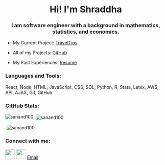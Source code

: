 <h1 align="center">Hi! I'm Shraddha</h1>
<h3 align="center">I am software engineer with a background in mathematics, statistics, and economics.</h3>

<!-- <p align="left"> <img src="https://komarev.com/ghpvc/?username=sanand100&label=Profile%20views&color=0e75b6&style=flat" alt="sanand100" /> </p> -->

- My Current Project: [TravelTips](https://github.com/sanand100/travel-tips)

- All of my Projects:  [GitHub](https://github.com/sanand100)

- My Past Experiences: [Resume](https://github.com/sanand100/sanand100/blob/main/ShraddhaAnand_resume.pdf)


<h3 align="left">Languages and Tools:</h3>
React, Node, HTML, JavaScript, CSS, SQL, Python, R, Stata, Latex, AWS, API, AJAX, Git, GitHub

<h3 align="left">GitHub Stats:</h3>
<div align="left">
<p><img align="left" src="https://github-readme-stats.vercel.app/api/top-langs?username=sanand100&show_icons=true&locale=en&layout=compact&exclude_repo=public-vs-private-investment-India" alt="sanand100" /></p>
<p>&nbsp;<img align="center" src="https://github-readme-stats.vercel.app/api?username=sanand100&show_icons=true&locale=en&count_private=true&hide=stars,issues" alt="sanand100" /></p>
<p>&nbsp;<img align="center" src="https://github-readme-streak-stats.herokuapp.com/?user=sanand100&" alt="sanand100" /></p>
</div>

<h3 align="left">Connect with me:</h3>

<a href='https://www.linkedin.com/in/shraddha-anand1/' target=_blank><img src='https://raw.githubusercontent.com/rahuldkjain/github-profile-readme-generator/master/src/images/icons/Social/linked-in-alt.svg' height='30px' width='30px'></a>
<a href='https://github.com/sanand100' target=_blank><img src='https://cdn.jsdelivr.net/npm/simple-icons@3.0.1/icons/github.svg' height='30px' width='30px'></a>
[Email](mailto:shraddhaanand2@gmail.com)

<!--
**sanand100/sanand100** is a ✨ _special_ ✨ repository because its `README.md` (this file) appears on your GitHub profile.

Here are some ideas to get you started:

- 🔭 I’m currently working on ...
- 🌱 I’m currently learning ...
- 👯 I’m looking to collaborate on ...
- 🤔 I’m looking for help with ...
- 💬 Ask me about ...
- 📫 How to reach me: ...
- 😄 Pronouns: ...
- ⚡ Fun fact: ...
-->
